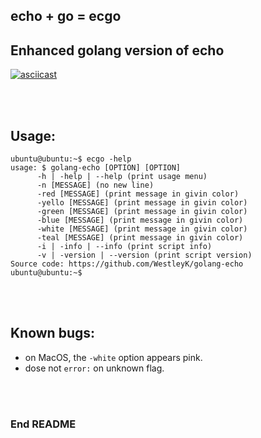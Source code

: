 ## echo + go = ecgo

## Enhanced golang version of echo

[![asciicast](https://asciinema.org/a/d6oY0Iv0cdFz43SXMuzTwiGmH.png)](https://asciinema.org/a/d6oY0Iv0cdFz43SXMuzTwiGmH)

<br>
<br>


## Usage:

```
ubuntu@ubuntu:~$ ecgo -help
usage: $ golang-echo [OPTION] [OPTION]
      -h | -help | --help (print usage menu)
      -n [MESSAGE] (no new line)
      -red [MESSAGE] (print message in givin color)
      -yello [MESSAGE] (print message in givin color)
      -green [MESSAGE] (print message in givin color)
      -blue [MESSAGE] (print message in givin color)
      -white [MESSAGE] (print message in givin color)
      -teal [MESSAGE] (print message in givin color)
      -i | -info | --info (print script info)
      -v | -version | --version (print script version)
Source code: https://github.com/WestleyK/golang-echo
ubuntu@ubuntu:~$ 
```


<br>
<br>


## Known bugs:

 - on MacOS, the `-white` option appears pink.
 - dose not `error:` on unknown flag.


<br>
<br>

### End README

<br>
<br>


